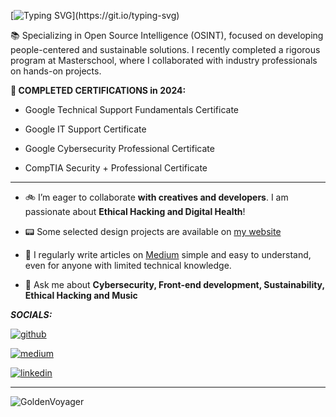[![Typing SVG](https://readme-typing-svg.herokuapp.com?font=Press+Start+2P&color=39FF14&multiline=true&width=800&height=60&lines=Hi%2C+my+name+is+Paul.;I+Design+and+Code!)](https://git.io/typing-svg)

📚 Specializing in Open Source Intelligence (OSINT), focused on developing people-centered and sustainable solutions. I recently completed a rigorous program at Masterschool, where I collaborated with industry professionals on hands-on projects.

**🔑 COMPLETED CERTIFICATIONS in 2024:**

- Google Technical Support Fundamentals Certificate 

- Google IT Support Certificate

- Google Cybersecurity Professional Certificate

- CompTIA Security + Professional Certificate

_________________________________________________________________________________________________________________________________

- 🚲 I’m eager to collaborate **with creatives and developers**. I am passionate about **Ethical Hacking and Digital Health**!

- 📟 Some selected design projects are available on [my website](https://paulinhx.github.io/)

- 📝 I regularly write articles on [Medium](https://medium.com/@Paulinhx) simple and easy to understand, even for anyone with limited technical knowledge.

- 💬 Ask me about **Cybersecurity, Front-end development, Sustainability, Ethical Hacking and Music**
  
***SOCIALS:***

[![github](https://github.com/user-attachments/assets/80995f1e-8bd4-4956-972b-272371121724)](https://github.com/Paulinhx/) 

[![medium](https://github.com/user-attachments/assets/d092d42b-a1f5-4d82-91ed-6fedb7a95ad2)](https://medium.com/@Paulinhx/) 

[![linkedin](https://github.com/user-attachments/assets/2ec2bb1f-513f-4e52-a59d-40c83fa814aa)](https://linkedin.com/in/pauldesbats/)
_________________________________________________________________________________________________________________________________


![GoldenVoyager](https://github.com/user-attachments/assets/97eae741-f14f-44bb-b1c0-33d9147434c5)









